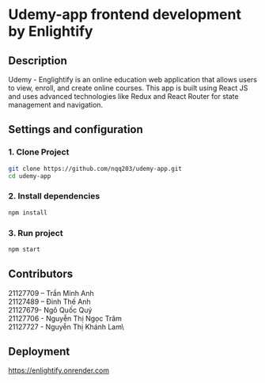 # Udemy-app frontend development by Enlightify

## Description
Udemy - Englightify is an online education web application that allows users to view, enroll, and create online courses. This app is built using React JS and uses advanced technologies like Redux and React Router for state management and navigation.

## Settings and configuration
### 1. Clone Project
```bash
git clone https://github.com/nqq203/udemy-app.git
cd udemy-app
```

### 2. Install dependencies
```bash
npm install 
```

### 3. Run project
```bash
npm start 
```

## Contributors
21127709 – Trần Minh Anh\
21127489 – Đinh Thế Anh\
21127679- Ngô Quốc Quý\
21127706 - Nguyễn Thị Ngọc Trâm\
21127727 - Nguyễn Thị Khánh Lam\

## Deployment
https://enlightify.onrender.com

